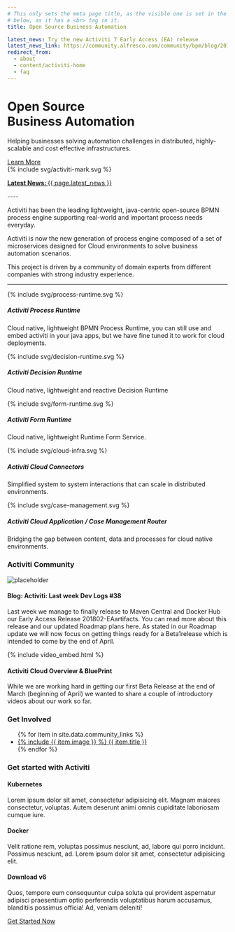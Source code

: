 ```yaml
---
# This only sets the meta page title, as the visible one is set in the HTML 
# below, as it has a <br> tag in it.
title: Open Source Business Automation

latest_news: Try the new Activiti 7 Early Access (EA) release
latest_news_link: https://community.alfresco.com/community/bpm/blog/2018/03/21/activiti-activiti-cloud-7-201802-ea-are-out
redirect_from:
  - about
  - content/activiti-home
  - faq
---
```

<div class="bg-no-repeat bg-full-width bg-bottom bg-image-clouds-full md:bg-image-clouds">
  <div class="text-center md:text-left wrap max-w-lg pt-8 pb-16 md:pt-16 clearfix">
    <div class="md:w-1/2 md:float-left">
      <h1 class="text-green">Open Source <br>Business Automation</h1>
      <p class="text-lg leading-tight mt-0">Helping businesses solving automation challenges in distributed, highly-scalable and cost effective infrastructures.</p>
      <a href='#get-started' class="mt-4 btn btn--large">Learn More</a>
    </div>
    <div class="hidden md:block md:float-right">
      {% include svg/activiti-mark.svg %}
    </div>
  </div>
</div>

<p class="mt-0"><a href="{{ page.latest_news_link }}" class="block bg-green hover:bg-green-light border-t border-white md:border-0 px-3 py-4 text-center text-white hover:text-white transition-slow text-lg"><strong>Latest News: </strong>{{ page.latest_news }}</a></p>


<div class="wrap max-w-lg md:py-4 text-center" markdown='1'>
----

Activiti has been the leading lightweight, java-centric open-source BPMN process engine supporting real-world and important process needs everyday.

Activiti is now the new generation of process engine composed of a set of microservices designed for Cloud environments to solve business automation scenarios. 

This project is driven by a community of domain experts from different companies with strong industry experience.

----
</div>


<div class="bg-green">
  <div class="wrap pt-2 pb-8 md:py-8 xl:py-16 md:px-0 text-white text-center">
    <div class="md:flex md:flex-wrap md:justify-center">
      <div class="max-w-xs mx-auto my-4 md:mx-0 md:px-6">
        <div class="inline-block">{% include svg/process-runtime.svg %}</div>
        <h5>Activiti Process Runtime</h5>
        <p>Cloud native, lightweight BPMN Process Runtime, you can still use and embed activiti in your java apps, but we have fine tuned it to work for cloud deployments.</p>
      </div>
      <div class="max-w-xs mx-auto my-4 md:mx-0 md:px-6">
        <div class="inline-block">{% include svg/decision-runtime.svg %}</div>
        <h5>Activiti Decision Runtime</h5>
        <p>Cloud native, lightweight and reactive Decision Runtime</p>
      </div>
      <div class="max-w-xs mx-auto my-4 md:mx-0 md:px-6">
        <div class="inline-block">{% include svg/form-runtime.svg %}</div>
        <h5>Activiti Form Runtime</h5>
        <p>Cloud native, lightweight Runtime Form Service.</p>
      </div>
      <div class="max-w-xs mx-auto my-4 md:mx-0 md:px-6">
        <div class="inline-block">{% include svg/cloud-infra.svg %}</div>
        <h5>Activiti Cloud Connectors</h5>
        <p>Simplified system to system interactions that can scale in distributed environments.</p>
      </div>
      <div class="max-w-xs mx-auto my-4 md:mx-0 md:px-6">
        <div class="inline-block">{% include svg/case-management.svg %}</div>
        <h5>Activiti Cloud Application / Case Management Router</h5>
        <p>Bridging the gap between content, data and processes for cloud native environments.</p>
      </div>
    </div>
  </div>
</div>
  

<div class="wrap pt-8 md:pb-4 lg:py-16">
  <h3 class="section-heading">Activiti Community</h3>
  <div class="flex flex-wrap justify-center lg:flex-no-wrap -mx-3">
    <div class="max-w-sm mt-4 md:mt-8 mb-8 mx-3 lg:mx-8 lg:w-1/2">
      <img src="https://activiti.gitbooks.io/activiti-7-developers-guide/assets/infrastructure.png" title="placeholder"/>
      <h4 class="section-sub-heading">Blog: Activiti: Last week Dev Logs #38</h4>
      <p>Last week we manage to finally release to Maven Central and Docker Hub our Early Access Release 201802-EAartifacts. You can read more about this release and our updated Roadmap plans here. As stated in our Roadmap update we will now focus on getting things ready for a Beta1release which is intended to come by the end of April.</p>
    </div>
    <div class="max-w-sm mt-4 md:mt-8 mb-8 mx-3 lg:mx-8 lg:w-1/2">
      {% include video_embed.html %}
      <h4 class="section-sub-heading">Activiti Cloud Overview &amp; BluePrint</h4>
      <p>While we are working hard in getting our first Beta Release at the end of March (beginning of April) we wanted to share a couple of introductory videos about our work so far.</p>
    </div>
  </div>
</div>


<div class="bg-grey-light">
  <div class="wrap py-8 md:py-12 lg:py-16 text-center">
    <h3 class="section-sub-heading pb-8 md:pb-12 lg:pb-16">Get Involved</h3>
    <ul class="list-reset mt-0 flex flex-wrap items-start">
      {% for item in site.data.community_links %}
        <li class="mb-4 w-1/3 lg:w-1/6">
          <a class="text-grey-darker block" href="{{ item.url }}" alt="{{ item.title }}">
            <span class="inline-block">{% include {{ item.image }} %}</span>
            <span class="block">{{ item.title }}</span>
          </a>
        </li>
      {% endfor %}      
    </ul>

  </div>
</div>


<div id='get-started' class="wrap py-8 md:py-16 xl:py-24 text-center">
  <h3 class="section-heading">Get started with Activiti</h3>
  <div class="lg:flex">
    <div class="max-w-sm mx-auto my-6 lg:m-8">
      <h4 class="section-sub-heading md:mb-6">Kubernetes</h4>
      <p>Lorem ipsum dolor sit amet, consectetur adipisicing elit. Magnam maiores consectetur, voluptas. Autem deserunt animi omnis cupiditate laboriosam cumque iure.</p>
    </div>
    <div class="max-w-sm mx-auto my-6 lg:m-8">
      <h4 class="section-sub-heading md:mb-6">Docker</h4>
      <p>Velit ratione rem, voluptas possimus nesciunt, ad, labore qui porro incidunt. Possimus nesciunt, ad. Lorem ipsum dolor sit amet, consectetur adipisicing elit.</p>
    </div>
    <div class="max-w-sm mx-auto my-6 lg:m-8">
      <h4 class="section-sub-heading md:mb-6">Download v6</h4>
      <p>Quos, tempore eum consequuntur culpa soluta qui provident aspernatur adipisci praesentium optio perferendis voluptatibus harum accusamus, blanditiis possimus officia! Ad, veniam deleniti!</p>
    </div>
  </div>
  <a href="{% link before-you-start.html %}" data-modal="#before-you-start" class="btn btn--large px-8">Get Started Now</a>
</div>
